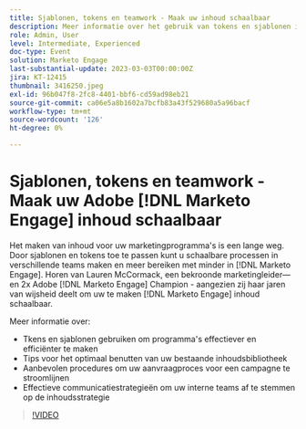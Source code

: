 ```yaml
---
title: Sjablonen, tokens en teamwork - Maak uw inhoud schaalbaar
description: Meer informatie over het gebruik van tokens en sjablonen in [!DNL Marketo Engage]. Ontdek tips voor het optimaal benutten van uw bestaande inhoudsbibliotheek.
role: Admin, User
level: Intermediate, Experienced
doc-type: Event
solution: Marketo Engage
last-substantial-update: 2023-03-03T00:00:00Z
jira: KT-12415
thumbnail: 3416250.jpeg
exl-id: 96b047f8-2fc8-4401-bbf6-cd59ad98eb21
source-git-commit: ca06e5a8b1602a7bcfb83a43f529680a5a96bacf
workflow-type: tm+mt
source-wordcount: '126'
ht-degree: 0%

---
```


# Sjablonen, tokens en teamwork - Maak uw Adobe [!DNL Marketo Engage] inhoud schaalbaar

Het maken van inhoud voor uw marketingprogramma&#39;s is een lange weg. Door sjablonen en tokens toe te passen kunt u schaalbare processen in verschillende teams maken en meer bereiken met minder in [!DNL Marketo Engage]. Horen van Lauren McCormack, een bekroonde marketingleider—en 2x Adobe [!DNL Marketo Engage] Champion - aangezien zij haar jaren van wijsheid deelt om uw te maken [!DNL Marketo Engage] inhoud schaalbaar.

Meer informatie over:

* Tkens en sjablonen gebruiken om programma&#39;s effectiever en efficiënter te maken
* Tips voor het optimaal benutten van uw bestaande inhoudsbibliotheek
* Aanbevolen procedures om uw aanvraagproces voor een campagne te stroomlijnen
* Effectieve communicatiestrategieën om uw interne teams af te stemmen op de inhoudsstrategie

>[!VIDEO](https://video.tv.adobe.com/v/3416250/?quality=12&learn=on)
